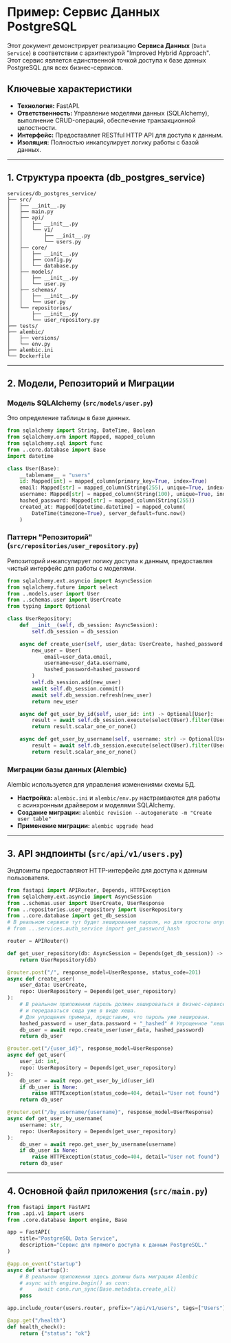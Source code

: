# Пример: Сервис Данных PostgreSQL

Этот документ демонстрирует реализацию **Сервиса Данных** (`Data Service`) в соответствии с архитектурой "Improved Hybrid Approach". Этот сервис является единственной точкой доступа к базе данных PostgreSQL для всех бизнес-сервисов.

## Ключевые характеристики
- **Технология:** FastAPI.
- **Ответственность:** Управление моделями данных (SQLAlchemy), выполнение CRUD-операций, обеспечение транзакционной целостности.
- **Интерфейс:** Предоставляет RESTful HTTP API для доступа к данным.
- **Изоляция:** Полностью инкапсулирует логику работы с базой данных.

---

## 1. Структура проекта (db_postgres_service)

```
services/db_postgres_service/
├── src/
│   ├── __init__.py
│   ├── main.py
│   ├── api/
│   │   ├── __init__.py
│   │   └── v1/
│   │       ├── __init__.py
│   │       └── users.py
│   ├── core/
│   │   ├── __init__.py
│   │   ├── config.py
│   │   └── database.py
│   ├── models/
│   │   ├── __init__.py
│   │   └── user.py
│   ├── schemas/
│   │   ├── __init__.py
│   │   └── user.py
│   └── repositories/
│       ├── __init__.py
│       └── user_repository.py
├── tests/
├── alembic/
│   ├── versions/
│   └── env.py
├── alembic.ini
└── Dockerfile
```

---

## 2. Модели, Репозиторий и Миграции

### Модель SQLAlchemy (`src/models/user.py`)
Это определение таблицы в базе данных.

```python
from sqlalchemy import String, DateTime, Boolean
from sqlalchemy.orm import Mapped, mapped_column
from sqlalchemy.sql import func
from ..core.database import Base
import datetime

class User(Base):
    __tablename__ = "users"
    id: Mapped[int] = mapped_column(primary_key=True, index=True)
    email: Mapped[str] = mapped_column(String(255), unique=True, index=True)
    username: Mapped[str] = mapped_column(String(100), unique=True, index=True)
    hashed_password: Mapped[str] = mapped_column(String(255))
    created_at: Mapped[datetime.datetime] = mapped_column(
        DateTime(timezone=True), server_default=func.now()
    )
```

### Паттерн "Репозиторий" (`src/repositories/user_repository.py`)
Репозиторий инкапсулирует логику доступа к данным, предоставляя чистый интерфейс для работы с моделями.

```python
from sqlalchemy.ext.asyncio import AsyncSession
from sqlalchemy.future import select
from ..models.user import User
from ..schemas.user import UserCreate
from typing import Optional

class UserRepository:
    def __init__(self, db_session: AsyncSession):
        self.db_session = db_session

    async def create_user(self, user_data: UserCreate, hashed_password: str) -> User:
        new_user = User(
            email=user_data.email,
            username=user_data.username,
            hashed_password=hashed_password
        )
        self.db_session.add(new_user)
        await self.db_session.commit()
        await self.db_session.refresh(new_user)
        return new_user

    async def get_user_by_id(self, user_id: int) -> Optional[User]:
        result = await self.db_session.execute(select(User).filter(User.id == user_id))
        return result.scalar_one_or_none()

    async def get_user_by_username(self, username: str) -> Optional[User]:
        result = await self.db_session.execute(select(User).filter(User.username == username))
        return result.scalar_one_or_none()
```

### Миграции базы данных (Alembic)
Alembic используется для управления изменениями схемы БД.
- **Настройка:** `alembic.ini` и `alembic/env.py` настраиваются для работы с асинхронным драйвером и моделями SQLAlchemy.
- **Создание миграции:** `alembic revision --autogenerate -m "Create user table"`
- **Применение миграции:** `alembic upgrade head`

---

## 3. API эндпоинты (`src/api/v1/users.py`)

Эндпоинты предоставляют HTTP-интерфейс для доступа к данным пользователя.

```python
from fastapi import APIRouter, Depends, HTTPException
from sqlalchemy.ext.asyncio import AsyncSession
from ..schemas.user import UserCreate, UserResponse
from ..repositories.user_repository import UserRepository
from ..core.database import get_db_session
# В реальном сервисе тут будет хеширование пароля, но для простоты опустим
# from ...services.auth_service import get_password_hash 

router = APIRouter()

def get_user_repository(db: AsyncSession = Depends(get_db_session)) -> UserRepository:
    return UserRepository(db)

@router.post("/", response_model=UserResponse, status_code=201)
async def create_user(
    user_data: UserCreate,
    repo: UserRepository = Depends(get_user_repository)
):
    # В реальном приложении пароль должен хешироваться в бизнес-сервисе
    # и передаваться сюда уже в виде хеша.
    # Для упрощения примера, представим, что пароль уже хеширован.
    hashed_password = user_data.password + "_hashed" # Упрощенное "хеширование"
    db_user = await repo.create_user(user_data, hashed_password)
    return db_user

@router.get("/{user_id}", response_model=UserResponse)
async def get_user(
    user_id: int,
    repo: UserRepository = Depends(get_user_repository)
):
    db_user = await repo.get_user_by_id(user_id)
    if db_user is None:
        raise HTTPException(status_code=404, detail="User not found")
    return db_user

@router.get("/by_username/{username}", response_model=UserResponse)
async def get_user_by_username(
    username: str,
    repo: UserRepository = Depends(get_user_repository)
):
    db_user = await repo.get_user_by_username(username)
    if db_user is None:
        raise HTTPException(status_code=404, detail="User not found")
    return db_user
```

---

## 4. Основной файл приложения (`src/main.py`)

```python
from fastapi import FastAPI
from .api.v1 import users
from .core.database import engine, Base

app = FastAPI(
    title="PostgreSQL Data Service",
    description="Сервис для прямого доступа к данным PostgreSQL."
)

@app.on_event("startup")
async def startup():
    # В реальном приложении здесь должны быть миграции Alembic
    # async with engine.begin() as conn:
    #     await conn.run_sync(Base.metadata.create_all)
    pass

app.include_router(users.router, prefix="/api/v1/users", tags=["Users"])

@app.get("/health")
def health_check():
    return {"status": "ok"}

```
